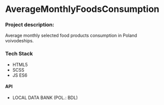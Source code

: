 # AverageMonthlyFoodsConsumption

### Project description:
Average monthly selected food products consumption in Poland voivodeships.

### Tech Stack
* HTML5
* SCSS
* JS ES6

#### API
* LOCAL DATA BANK (POL.: BDL)










